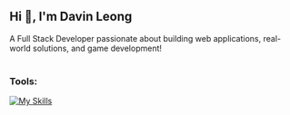 ## Hi 👋, I'm Davin Leong
A Full Stack Developer passionate about building web applications, real-world solutions, and game development! <br><br>

### Tools:
[![My Skills](https://skillicons.dev/icons?i=js,html,css,ts,python,php,cs,dotnet,git,java,laravel,nextjs)](https://skillicons.dev)

<!--
**davinleong/davinleong** is a ✨ _special_ ✨ repository because its `README.md` (this file) appears on your GitHub profile.

Here are some ideas to get you started:

- 🔭 I’m currently working on ...
- 🌱 I’m currently learning ...
- 👯 I’m looking to collaborate on ...
- 🤔 I’m looking for help with ...
- 💬 Ask me about ...
- 📫 How to reach me: ...
- 😄 Pronouns: ...
- ⚡ Fun fact: ...
-->
